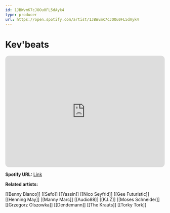 ```yaml
---
id: 1JBWvmK7cJOOu0FL5dAyk4
type: producer
url: https://open.spotify.com/artist/1JBWvmK7cJOOu0FL5dAyk4
---
```

# Kev'beats

<iframe style="border-radius:12px" src="https://open.spotify.com/embed/artist/1JBWvmK7cJOOu0FL5dAyk4" width="100%" height="352" frameBorder="0" allowfullscreen="" allow="autoplay; clipboard-write; encrypted-media; fullscreen; picture-in-picture" loading="lazy"></iframe>

**Spotify URL:** [Link](https://open.spotify.com/artist/1JBWvmK7cJOOu0FL5dAyk4)

**Related artists:**

[[Benny Blanco]]
[[Sefo]]
[[Yassin]]
[[Nico Seyfrid]]
[[Gee Futuristic]]
[[Henning May]]
[[Manny Marc]]
[[Audio88]]
[[K.I.Z]]
[[Moses Schneider]]
[[Grzegorz Olszowka]]
[[Dendemann]]
[[The Krauts]]
[[Torky Tork]]
